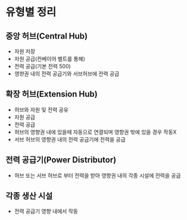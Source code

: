 # 유형별 정리

## 중앙 허브(Central Hub)
- 자원 저장
- 자원 공급(컨베이어 벨트를 통해)
- 전력 공급(기본 전력 500)
- 영햔권 내의 전력 공급기와 서브허브에 전력 공급

## 확장 허브(Extension Hub)
- 허브와 자원 및 전력 공유
- 자원 공급
- 전력 공급
- 허브의 영향권 내에 있을때 자동으로 연결되며 영향권 밖에 있을 경우 작동X
- 서브 허브의 영향권 내의 전력 공급기에 전력을 공급
## 전력 공급기(Power Distributor)
- 허브 또는 서브 허브로 부터 전력을 받아 영향권 내의 각종 시설에 전력을 공급
## 각종 생산 시설
- 전력 공급기 영향 내에서 작동
